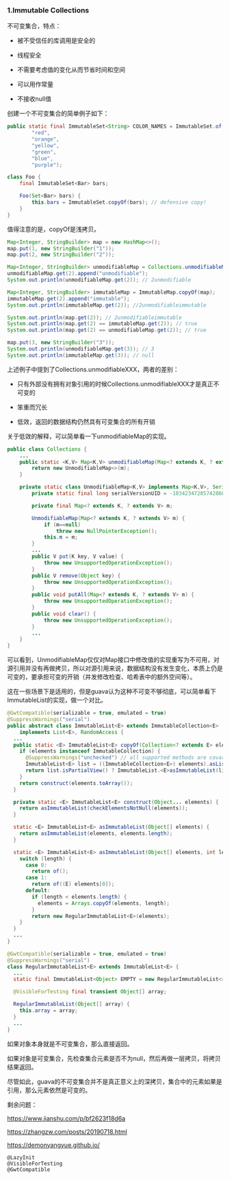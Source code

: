 ### 1.Immutable Collections

不可变集合，特点：

- 被不受信任的库调用是安全的

- 线程安全

- 不需要考虑值的变化从而节省时间和空间

- 可以用作常量

- 不接收null值

创建一个不可变集合的简单例子如下：

```java
public static final ImmutableSet<String> COLOR_NAMES = ImmutableSet.of(
        "red",
        "orange",
        "yellow",
        "green",
        "blue",
        "purple");

class Foo {
    final ImmutableSet<Bar> bars;

    Foo(Set<Bar> bars) {
        this.bars = ImmutableSet.copyOf(bars); // defensive copy!
    }
}
```

值得注意的是，copyOf是浅拷贝。

```java
Map<Integer, StringBuilder> map = new HashMap<>();
map.put(1, new StringBuilder("1"));
map.put(2, new StringBuilder("2"));

Map<Integer, StringBuilder> unmodifiableMap = Collections.unmodifiableMap(map);
unmodifiableMap.get(2).append("unmodifiable");
System.out.println(unmodifiableMap.get(2)); // 2unmodifiable

Map<Integer, StringBuilder> immutableMap = ImmutableMap.copyOf(map);
immutableMap.get(2).append("immutable");
System.out.println(immutableMap.get(2)); //2unmodifiableimmutable

System.out.println(map.get(2)); // 2unmodifiableimmutable
System.out.println(map.get(2) == immutableMap.get(2)); // true
System.out.println(map.get(2) == unmodifiableMap.get(2)); // true

map.put(3, new StringBuilder("3"));
System.out.println(unmodifiableMap.get(3)); // 3
System.out.println(immutableMap.get(3)); // null
```

上述例子中提到了Collections.unmodifiableXXX，两者的差别：

- 只有外部没有拥有对象引用的时候Collections.unmodifiableXXX才是真正不可变的
- 笨重而冗长

- 低效，返回的数据结构仍然具有可变集合的所有开销

关于低效的解释，可以简单看一下unmodifiableMap的实现。

```java
public class Collections {
    ...
    public static <K,V> Map<K,V> unmodifiableMap(Map<? extends K, ? extends V> m) {
        return new UnmodifiableMap<>(m);
    }

    private static class UnmodifiableMap<K,V> implements Map<K,V>, Serializable {
        private static final long serialVersionUID = -1034234728574286014L;

        private final Map<? extends K, ? extends V> m;

        UnmodifiableMap(Map<? extends K, ? extends V> m) {
            if (m==null)
                throw new NullPointerException();
            this.m = m;
        }
		...
        public V put(K key, V value) {
            throw new UnsupportedOperationException();
        }
        public V remove(Object key) {
            throw new UnsupportedOperationException();
        }
        public void putAll(Map<? extends K, ? extends V> m) {
            throw new UnsupportedOperationException();
        }
        public void clear() {
            throw new UnsupportedOperationException();
        }
        ...
    }
}        
```

可以看到，UnmodifiableMap仅仅对Map接口中修改值的实现重写为不可用，对源引用并没有再做拷贝，所以对源引用来说，数据结构没有发生变化，本质上仍是可变的，要承担可变的开销（并发修改检查、哈希表中的额外空间等）。

这在一些场景下是适用的，但是guava认为这种不可变不够彻底，可以简单看下ImmutableList的实现，做一个对比。

```java
@GwtCompatible(serializable = true, emulated = true)
@SuppressWarnings("serial")
public abstract class ImmutableList<E> extends ImmutableCollection<E>
    implements List<E>, RandomAccess {
  ...
  public static <E> ImmutableList<E> copyOf(Collection<? extends E> elements) {
    if (elements instanceof ImmutableCollection) {
      @SuppressWarnings("unchecked") // all supported methods are covariant
      ImmutableList<E> list = ((ImmutableCollection<E>) elements).asList();
      return list.isPartialView() ? ImmutableList.<E>asImmutableList(list.toArray()) : list;
    }
    return construct(elements.toArray());
  }

  private static <E> ImmutableList<E> construct(Object... elements) {
    return asImmutableList(checkElementsNotNull(elements));
  }

  static <E> ImmutableList<E> asImmutableList(Object[] elements) {
    return asImmutableList(elements, elements.length);
  }

  static <E> ImmutableList<E> asImmutableList(Object[] elements, int length) {
    switch (length) {
      case 0:
        return of();
      case 1:
        return of((E) elements[0]);
      default:
        if (length < elements.length) {
          elements = Arrays.copyOf(elements, length);
        }
        return new RegularImmutableList<E>(elements);
    }
  }  
  ...
}  

@GwtCompatible(serializable = true, emulated = true)
@SuppressWarnings("serial") 
class RegularImmutableList<E> extends ImmutableList<E> {
  ...
  static final ImmutableList<Object> EMPTY = new RegularImmutableList<>(new Object[0]);

  @VisibleForTesting final transient Object[] array;

  RegularImmutableList(Object[] array) {
    this.array = array;
  }
  ...
} 
```

如果对象本身就是不可变集合，那么直接返回。

如果对象是可变集合，先检查集合元素是否不为null，然后再做一层拷贝，将拷贝结果返回。

尽管如此，guava的不可变集合并不是真正意义上的深拷贝，集合中的元素如果是引用，那么元素依然是可变的。



剩余问题：

https://www.jianshu.com/p/bf2623f18d6a

https://zhangzw.com/posts/20190718.html

https://demonyangyue.github.io/

```
@LazyInit
@VisibleForTesting
@GwtCompatible
```

